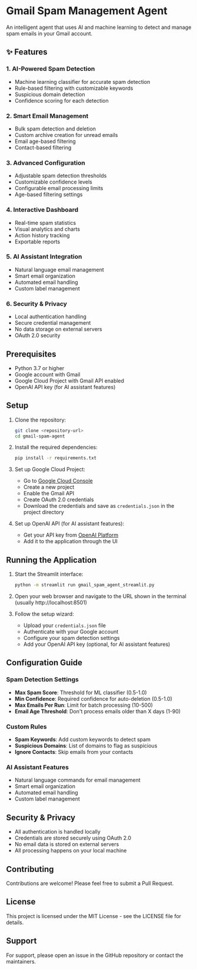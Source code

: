 # Gmail Spam Management Agent

An intelligent agent that uses AI and machine learning to detect and manage spam emails in your Gmail account.

## ✨ Features

### 1. AI-Powered Spam Detection
- Machine learning classifier for accurate spam detection
- Rule-based filtering with customizable keywords
- Suspicious domain detection
- Confidence scoring for each detection

### 2. Smart Email Management
- Bulk spam detection and deletion
- Custom archive creation for unread emails
- Email age-based filtering
- Contact-based filtering

### 3. Advanced Configuration
- Adjustable spam detection thresholds
- Customizable confidence levels
- Configurable email processing limits
- Age-based filtering settings

### 4. Interactive Dashboard
- Real-time spam statistics
- Visual analytics and charts
- Action history tracking
- Exportable reports

### 5. AI Assistant Integration
- Natural language email management
- Smart email organization
- Automated email handling
- Custom label management

### 6. Security & Privacy
- Local authentication handling
- Secure credential management
- No data storage on external servers
- OAuth 2.0 security

## Prerequisites

- Python 3.7 or higher
- Google account with Gmail
- Google Cloud Project with Gmail API enabled
- OpenAI API key (for AI assistant features)

## Setup

1. Clone the repository:
   ```bash
   git clone <repository-url>
   cd gmail-spam-agent
   ```

2. Install the required dependencies:
   ```bash
   pip install -r requirements.txt
   ```

3. Set up Google Cloud Project:
   - Go to [Google Cloud Console](https://console.cloud.google.com)
   - Create a new project
   - Enable the Gmail API
   - Create OAuth 2.0 credentials
   - Download the credentials and save as `credentials.json` in the project directory

4. Set up OpenAI API (for AI assistant features):
   - Get your API key from [OpenAI Platform](https://platform.openai.com)
   - Add it to the application through the UI

## Running the Application

1. Start the Streamlit interface:
   ```bash
   python -m streamlit run gmail_spam_agent_streamlit.py
   ```

2. Open your web browser and navigate to the URL shown in the terminal (usually http://localhost:8501)

3. Follow the setup wizard:
   - Upload your `credentials.json` file
   - Authenticate with your Google account
   - Configure your spam detection settings
   - Add your OpenAI API key (optional, for AI assistant features)

## Configuration Guide

### Spam Detection Settings
- **Max Spam Score**: Threshold for ML classifier (0.5-1.0)
- **Min Confidence**: Required confidence for auto-deletion (0.5-1.0)
- **Max Emails Per Run**: Limit for batch processing (10-500)
- **Email Age Threshold**: Don't process emails older than X days (1-90)

### Custom Rules
- **Spam Keywords**: Add custom keywords to detect spam
- **Suspicious Domains**: List of domains to flag as suspicious
- **Ignore Contacts**: Skip emails from your contacts

### AI Assistant Features
- Natural language commands for email management
- Smart email organization
- Automated email handling
- Custom label management

## Security & Privacy

- All authentication is handled locally
- Credentials are stored securely using OAuth 2.0
- No email data is stored on external servers
- All processing happens on your local machine

## Contributing

Contributions are welcome! Please feel free to submit a Pull Request.

## License

This project is licensed under the MIT License - see the LICENSE file for details.

## Support

For support, please open an issue in the GitHub repository or contact the maintainers. 